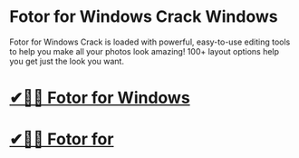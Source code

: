 # Fotor for Windows Crack Windows

Fotor for Windows Crack is loaded with powerful, easy-to-use editing tools to help you make all your photos look amazing! 100+ layout options help you get just the look you want.

# [✔🎉🚀 Fotor for Windows](https://tinyurl.com/te5uctu6)

# [✔🎉🚀 Fotor for](https://tinyurl.com/te5uctu6)
